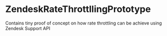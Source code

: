 # ZendeskRateThrottllingPrototype
Contains tiny proof of concept on how rate throttling can be achieve using Zendesk Support API
